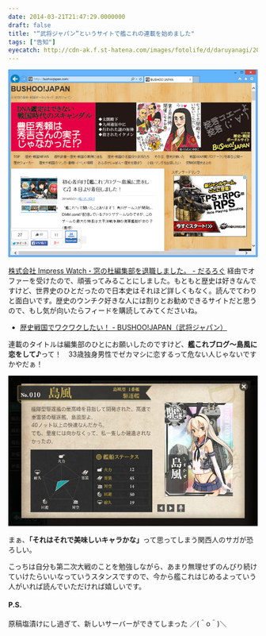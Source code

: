 ```yaml
---
date: 2014-03-21T21:47:29.0000000
draft: false
title: "“武将ジャパン”というサイトで艦これの連載を始めました"
tags: ["告知"]
eyecatch: http://cdn-ak.f.st-hatena.com/images/fotolife/d/daruyanagi/20140321/20140321213911.png
---
```

<p><span itemscope itemtype="http://schema.org/Photograph"><img src="20140321213911.png" alt="f:id:daruyanagi:20140321213911p:plain" title="f:id:daruyanagi:20140321213911p:plain" class="hatena-fotolife" itemprop="image"></span></p><p><a href="https://blog.daruyanagi.jp/entry/2014/01/31/180755">&#x682A;&#x5F0F;&#x4F1A;&#x793E; Impress Watch&#x30FB;&#x7A93;&#x306E;&#x675C;&#x7DE8;&#x96C6;&#x90E8;&#x3092;&#x9000;&#x8077;&#x3057;&#x307E;&#x3057;&#x305F;&#x3002; - &#x3060;&#x308B;&#x308D;&#x3050;</a> 経由でオファーを受けたので、頑張ってみることにしました。もともと歴史は好きなんですけど、世界史のひとだったので日本史はそれほど詳しくもなく。読んでてわりと面白いです。歴史のウンチク好きな人には割りとお勧めできるサイトだと思うので、もし気が向いたらフィードを購読してみてくださいね。</p>

<ul>
<li><a href="http://bushoojapan.com/">&#x6B74;&#x53F2;&#x6226;&#x56FD;&#x3067;&#x30EF;&#x30AF;&#x30EF;&#x30AF;&#x3057;&#x305F;&#x3044;&#xFF01; - BUSHOO!JAPAN&#xFF08;&#x6B66;&#x5C06;&#x30B8;&#x30E3;&#x30D1;&#x30F3;&#xFF09;</a></li>
</ul><p>連載のタイトルは編集部のひとにお願いしたのですけど、<b>艦これブログ～島風に恋をして♪</b>って！　33歳独身男性でゼカマシに恋するって危ない人じゃないですかやだぁ！</p><p><span itemscope itemtype="http://schema.org/Photograph"><img src="20140321214334.png" alt="f:id:daruyanagi:20140321214334p:plain" title="f:id:daruyanagi:20140321214334p:plain" class="hatena-fotolife" itemprop="image"></span></p><p>まぁ、<b>「それはそれで美味しいキャラかな」</b>って思ってしまう関西人のサガが恐ろしい。</p><p>こっちは自分も第二次大戦のことを勉強しながら、あまり無理せずのんびり続けていけたらいいなっていうスタンスですので、今から艦これはじめるよっていう人がいれば読んでいただければ嬉しいです。</p>

<div class="section">
<h4>P.S.</h4>
<p>原稿塩漬けにし過ぎて、新しいサーバーができてしまった ／(＾o＾)＼</p>

</div>